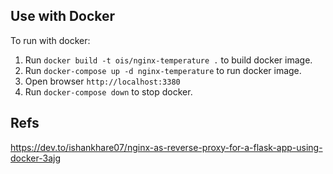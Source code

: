 ## Use with Docker

To run with docker:

1. Run ```docker build -t ois/nginx-temperature .``` to build docker image.
2. Run ```docker-compose up -d nginx-temperature``` to run docker image.
3. Open browser ```http://localhost:3380```
4. Run ```docker-compose down``` to stop docker.

## Refs
https://dev.to/ishankhare07/nginx-as-reverse-proxy-for-a-flask-app-using-docker-3ajg